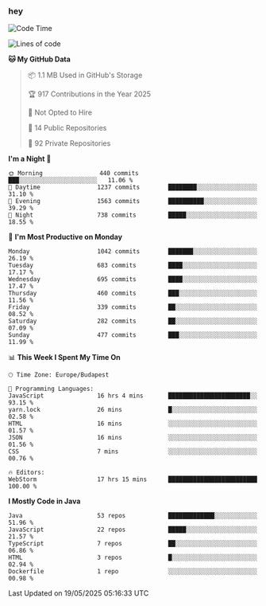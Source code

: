 ### hey

<!--START_SECTION:waka-->
![Code Time](http://img.shields.io/badge/Code%20Time-1%2C221%20hrs%2025%20mins-blue)

![Lines of code](https://img.shields.io/badge/From%20Hello%20World%20I%27ve%20Written-3.6%20million%20lines%20of%20code-blue)

**🐱 My GitHub Data** 

> 📦 1.1 MB Used in GitHub's Storage 
 > 
> 🏆 917 Contributions in the Year 2025
 > 
> 🚫 Not Opted to Hire
 > 
> 📜 14 Public Repositories 
 > 
> 🔑 92 Private Repositories 
 > 
**I'm a Night 🦉** 

```text
🌞 Morning                440 commits         ███░░░░░░░░░░░░░░░░░░░░░░   11.06 % 
🌆 Daytime                1237 commits        ████████░░░░░░░░░░░░░░░░░   31.10 % 
🌃 Evening                1563 commits        ██████████░░░░░░░░░░░░░░░   39.29 % 
🌙 Night                  738 commits         █████░░░░░░░░░░░░░░░░░░░░   18.55 % 
```
📅 **I'm Most Productive on Monday** 

```text
Monday                   1042 commits        ███████░░░░░░░░░░░░░░░░░░   26.19 % 
Tuesday                  683 commits         ████░░░░░░░░░░░░░░░░░░░░░   17.17 % 
Wednesday                695 commits         ████░░░░░░░░░░░░░░░░░░░░░   17.47 % 
Thursday                 460 commits         ███░░░░░░░░░░░░░░░░░░░░░░   11.56 % 
Friday                   339 commits         ██░░░░░░░░░░░░░░░░░░░░░░░   08.52 % 
Saturday                 282 commits         ██░░░░░░░░░░░░░░░░░░░░░░░   07.09 % 
Sunday                   477 commits         ███░░░░░░░░░░░░░░░░░░░░░░   11.99 % 
```


📊 **This Week I Spent My Time On** 

```text
🕑︎ Time Zone: Europe/Budapest

💬 Programming Languages: 
JavaScript               16 hrs 4 mins       ███████████████████████░░   93.15 % 
yarn.lock                26 mins             █░░░░░░░░░░░░░░░░░░░░░░░░   02.58 % 
HTML                     16 mins             ░░░░░░░░░░░░░░░░░░░░░░░░░   01.57 % 
JSON                     16 mins             ░░░░░░░░░░░░░░░░░░░░░░░░░   01.56 % 
CSS                      7 mins              ░░░░░░░░░░░░░░░░░░░░░░░░░   00.76 % 

🔥 Editors: 
WebStorm                 17 hrs 15 mins      █████████████████████████   100.00 % 
```

**I Mostly Code in Java** 

```text
Java                     53 repos            █████████████░░░░░░░░░░░░   51.96 % 
JavaScript               22 repos            █████░░░░░░░░░░░░░░░░░░░░   21.57 % 
TypeScript               7 repos             ██░░░░░░░░░░░░░░░░░░░░░░░   06.86 % 
HTML                     3 repos             █░░░░░░░░░░░░░░░░░░░░░░░░   02.94 % 
Dockerfile               1 repo              ░░░░░░░░░░░░░░░░░░░░░░░░░   00.98 % 
```




 Last Updated on 19/05/2025 05:16:33 UTC
<!--END_SECTION:waka-->
